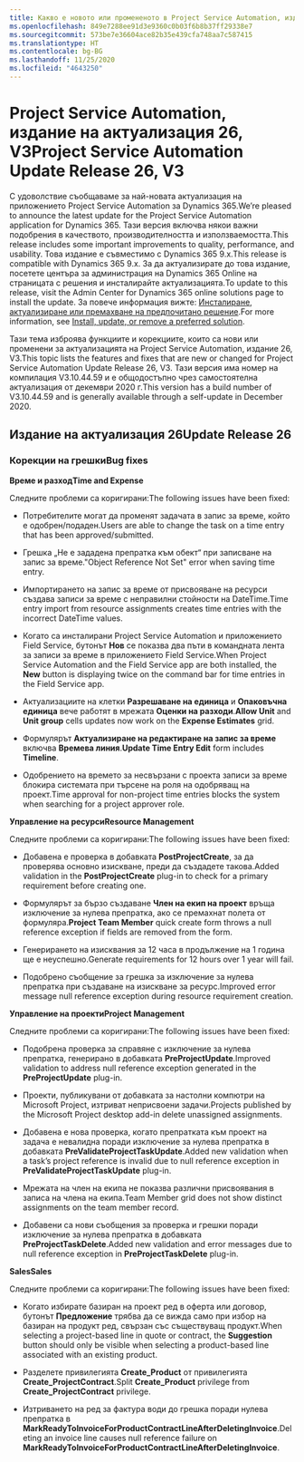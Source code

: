 ```yaml
---
title: Какво е новото или промененото в Project Service Automation, издание на актуализация 26, V3
ms.openlocfilehash: 849e7288ee91d3e9360c0b03f6b8b37ff29338e7
ms.sourcegitcommit: 573be7e36604ace82b35e439cfa748aa7c587415
ms.translationtype: HT
ms.contentlocale: bg-BG
ms.lasthandoff: 11/25/2020
ms.locfileid: "4643250"
---
```

<a name="project-service-automation-update-release-26-v3"></a><span data-ttu-id="91b85-102">Project Service Automation, издание на актуализация 26, V3</span><span class="sxs-lookup"><span data-stu-id="91b85-102">Project Service Automation Update Release 26, V3</span></span>
================================================

<span data-ttu-id="91b85-103">С удоволствие съобщаваме за най-новата актуализация на приложението Project Service Automation за Dynamics 365.</span><span class="sxs-lookup"><span data-stu-id="91b85-103">We’re pleased to announce the latest update for the Project Service Automation application for Dynamics 365.</span></span> <span data-ttu-id="91b85-104">Тази версия включва някои важни подобрения в качеството, производителността и използваемостта.</span><span class="sxs-lookup"><span data-stu-id="91b85-104">This release includes some important improvements to quality, performance, and usability.</span></span> <span data-ttu-id="91b85-105">Това издание е съвместимо с Dynamics 365 9.x.</span><span class="sxs-lookup"><span data-stu-id="91b85-105">This release is compatible with Dynamics 365 9.x.</span></span> <span data-ttu-id="91b85-106">За да актуализирате до това издание, посетете центъра за администрация на Dynamics 365 Online на страницата с решения и инсталирайте актуализацията.</span><span class="sxs-lookup"><span data-stu-id="91b85-106">To update to this release, visit the Admin Center for Dynamics 365 online solutions page to install the update.</span></span> <span data-ttu-id="91b85-107">За повече информация вижте: [Инсталиране, актуализиране или премахване на предпочитано решение](https://docs.microsoft.com/power-platform/admin/install-remove-preferred-solution).</span><span class="sxs-lookup"><span data-stu-id="91b85-107">For more information, see [Install, update, or remove a preferred solution](https://docs.microsoft.com/power-platform/admin/install-remove-preferred-solution).</span></span>

<span data-ttu-id="91b85-108">Тази тема изброява функциите и корекциите, които са нови или променени за актуализацията на Project Service Automation, издание 26, V3.</span><span class="sxs-lookup"><span data-stu-id="91b85-108">This topic lists the features and fixes that are new or changed for Project Service Automation Update Release 26, V3.</span></span> <span data-ttu-id="91b85-109">Тази версия има номер на компилация V3.10.44.59 и е общодостъпно чрез самостоятелна актуализация от декември 2020 г.</span><span class="sxs-lookup"><span data-stu-id="91b85-109">This version has a build number of V3.10.44.59 and is generally available through a self-update in December 2020.</span></span>

<a name="update-release-26"></a><span data-ttu-id="91b85-110">Издание на актуализация 26</span><span class="sxs-lookup"><span data-stu-id="91b85-110">Update Release 26</span></span>
-----------------

### <a name="bug-fixes"></a><span data-ttu-id="91b85-111">Корекции на грешки</span><span class="sxs-lookup"><span data-stu-id="91b85-111">Bug fixes</span></span>

<span data-ttu-id="91b85-112">**Време и разход**</span><span class="sxs-lookup"><span data-stu-id="91b85-112">**Time and Expense**</span></span>

<span data-ttu-id="91b85-113">Следните проблеми са коригирани:</span><span class="sxs-lookup"><span data-stu-id="91b85-113">The following issues have been fixed:</span></span>

-   <span data-ttu-id="91b85-114">Потребителите могат да променят задачата в запис за време, който е одобрен/подаден.</span><span class="sxs-lookup"><span data-stu-id="91b85-114">Users are able to change the task on a time entry that has been approved/submitted.</span></span>

-   <span data-ttu-id="91b85-115">Грешка „Не е зададена препратка към обект“ при записване на запис за време.</span><span class="sxs-lookup"><span data-stu-id="91b85-115">"Object Reference Not Set" error when saving time entry.</span></span>

-   <span data-ttu-id="91b85-116">Импортирането на запис за време от присвояване на ресурси създава записи за време с неправилни стойности на DateTime.</span><span class="sxs-lookup"><span data-stu-id="91b85-116">Time entry import from resource assignments creates time entries with the incorrect DateTime values.</span></span>

-   <span data-ttu-id="91b85-117">Когато са инсталирани Project Service Automation и приложението Field Service, бутонът **Нов** се показва два пъти в командната лента за записи за време в приложението Field Service.</span><span class="sxs-lookup"><span data-stu-id="91b85-117">When Project Service Automation and the Field Service app are both installed, the **New** button is displaying twice on the command bar for time entries in the Field Service app.</span></span>

-   <span data-ttu-id="91b85-118">Актуализациите на клетки **Разрешаване на единица** и **Опаковъчна единица** вече работят в мрежата **Оценки на разходи**.</span><span class="sxs-lookup"><span data-stu-id="91b85-118">**Allow Unit** and **Unit group** cells updates now work on the **Expense Estimates** grid.</span></span>

-   <span data-ttu-id="91b85-119">Формулярът **Актуализиране на редактиране на запис за време** включва **Времева линия**.</span><span class="sxs-lookup"><span data-stu-id="91b85-119">**Update Time Entry Edit** form includes **Timeline**.</span></span>

-   <span data-ttu-id="91b85-120">Одобрението на времето за несвързани с проекта записи за време блокира системата при търсене на роля на одобряващ на проект.</span><span class="sxs-lookup"><span data-stu-id="91b85-120">Time approval for non-project time entries blocks the system when searching for a project approver role.</span></span>

<span data-ttu-id="91b85-121">**Управление на ресурси**</span><span class="sxs-lookup"><span data-stu-id="91b85-121">**Resource Management**</span></span>

<span data-ttu-id="91b85-122">Следните проблеми са коригирани:</span><span class="sxs-lookup"><span data-stu-id="91b85-122">The following issues have been fixed:</span></span>

-   <span data-ttu-id="91b85-123">Добавена е проверка в добавката **PostProjectCreate**, за да проверява основно изискване, преди да създадете такова.</span><span class="sxs-lookup"><span data-stu-id="91b85-123">Added validation in the **PostProjectCreate** plug-in to check for a primary requirement before creating one.</span></span>

-   <span data-ttu-id="91b85-124">Формулярът за бързо създаване **Член на екип на проект** връща изключение за нулева препратка, ако се премахнат полета от формуляра.</span><span class="sxs-lookup"><span data-stu-id="91b85-124">**Project Team Member** quick create form throws a null reference exception if fields are removed from the form.</span></span>

-   <span data-ttu-id="91b85-125">Генерирането на изисквания за 12 часа в продължение на 1 година ще е неуспешно.</span><span class="sxs-lookup"><span data-stu-id="91b85-125">Generate requirements for 12 hours over 1 year will fail.</span></span>

-   <span data-ttu-id="91b85-126">Подобрено съобщение за грешка за изключение за нулева препратка при създаване на изискване за ресурс.</span><span class="sxs-lookup"><span data-stu-id="91b85-126">Improved error message null reference exception during resource requirement creation.</span></span>

<span data-ttu-id="91b85-127">**Управление на проекти**</span><span class="sxs-lookup"><span data-stu-id="91b85-127">**Project Management**</span></span>

<span data-ttu-id="91b85-128">Следните проблеми са коригирани:</span><span class="sxs-lookup"><span data-stu-id="91b85-128">The following issues have been fixed:</span></span>

-   <span data-ttu-id="91b85-129">Подобрена проверка за справяне с изключение за нулева препратка, генерирано в добавката **PreProjectUpdate**.</span><span class="sxs-lookup"><span data-stu-id="91b85-129">Improved validation to address null reference exception generated in the **PreProjectUpdate** plug-in.</span></span>

-   <span data-ttu-id="91b85-130">Проекти, публикувани от добавката за настолни компютри на Microsoft Project, изтриват неприсвоени задачи.</span><span class="sxs-lookup"><span data-stu-id="91b85-130">Projects published by the Microsoft Project desktop add-in delete unassigned assignments.</span></span>

-   <span data-ttu-id="91b85-131">Добавена е нова проверка, когато препратката към проект на задача е невалидна поради изключение за нулева препратка в добавката **PreValidateProjectTaskUpdate**.</span><span class="sxs-lookup"><span data-stu-id="91b85-131">Added new validation when a task’s project reference is invalid due to null reference exception in **PreValidateProjectTaskUpdate** plug-in.</span></span>

-   <span data-ttu-id="91b85-132">Мрежата на член на екипа не показва различни присвоявания в записа на члена на екипа.</span><span class="sxs-lookup"><span data-stu-id="91b85-132">Team Member grid does not show distinct assignments on the team member record.</span></span>

-   <span data-ttu-id="91b85-133">Добавени са нови съобщения за проверка и грешки поради изключение за нулева препратка в добавката **PreProjectTaskDelete**.</span><span class="sxs-lookup"><span data-stu-id="91b85-133">Added new validation and error messages due to null reference exception in **PreProjectTaskDelete** plug-in.</span></span>

<span data-ttu-id="91b85-134">**Sales**</span><span class="sxs-lookup"><span data-stu-id="91b85-134">**Sales**</span></span>

<span data-ttu-id="91b85-135">Следните проблеми са коригирани:</span><span class="sxs-lookup"><span data-stu-id="91b85-135">The following issues have been fixed:</span></span>

-   <span data-ttu-id="91b85-136">Когато избирате базиран на проект ред в оферта или договор, бутонът **Предложение** трябва да се вижда само при избор на базиран на продукт ред, свързан със съществуващ продукт.</span><span class="sxs-lookup"><span data-stu-id="91b85-136">When selecting a project-based line in quote or contract, the **Suggestion** button should only be visible when selecting a product-based line associated with an existing product.</span></span>

-   <span data-ttu-id="91b85-137">Разделете привилегията **Create_Product** от привилегията **Create_ProjectContract**.</span><span class="sxs-lookup"><span data-stu-id="91b85-137">Split **Create_Product** privilege from **Create_ProjectContract** privilege.</span></span>

-   <span data-ttu-id="91b85-138">Изтриването на ред за фактура води до грешка поради нулева препратка в **MarkReadyToInvoiceForProductContractLineAfterDeletingInvoice**.</span><span class="sxs-lookup"><span data-stu-id="91b85-138">Deleting an invoice line causes null reference failure on **MarkReadyToInvoiceForProductContractLineAfterDeletingInvoice**.</span></span>
